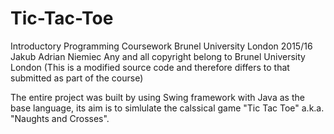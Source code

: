 # Tic-Tac-Toe

Introductory Programming Coursework
Brunel University London 2015/16
Jakub Adrian Niemiec
Any and all copyright belong to Brunel University London
(This is a modified source code and therefore differs to that submitted as part of the course)

The entire project was built by using Swing framework with Java as the base language, its aim is to simlulate the calssical game "Tic Tac Toe" a.k.a. "Naughts and Crosses". 
